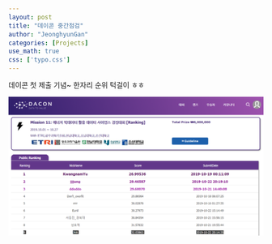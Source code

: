 ```yaml
---
layout: post
title: "데이콘 중간점검"
author: "JeonghyunGan"
categories: [Projects]
use_math: true
css: ['typo.css']
---
```


데이콘 첫 제출 기념~ 한자리 순위 턱걸이 ㅎㅎ

![submission](/assets/article_images/daconfirstsub.png)
